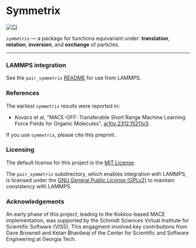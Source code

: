 # Symmetrix

[![CI](https://github.com/wcwitt/symmetrix/actions/workflows/ci.yaml/badge.svg)](https://github.com/wcwitt/symmetrix/actions/workflows/ci.yaml)

`symmetrix` — a package for functions equivariant under:
**translation**, **rotation**, **inversion**, and **exchange** of particles.

-----

### LAMMPS integration

See the `pair_symmetrix` [README](pair_symmetrix/README.md) for use from LAMMPS.

### References

The earliest `symmetrix` results were reported in:
* Kovács et al, "MACE-OFF: Transferable Short Range Machine Learning Force Fields for Organic Molecules", [arXiv:2312.15211v3](https://arxiv.org/abs/2312.15211v3).

If you use `symmetrix`, please cite this preprint.

### Licensing

The default license for this project is the [MIT License](./LICENSE).

The `pair_symmetrix` subdirectory, which enables integration with LAMMPS,
is licensed under the [GNU General Public License (GPLv2)](pair_symmetrix/LICENSE)
to maintain consistency with LAMMPS.

### Acknowledgements

An early phase of this project, leading to the Kokkos-based MACE implementation, was supported by the Schmidt Sciences Virtual Institute for Scientific Software (VISS). This engagment involved key contributions from Dave Brownell and Ketan Bhardwaj of the Center for Scientific and Software Engineering at Georgia Tech.
